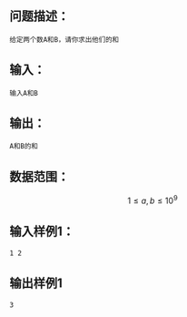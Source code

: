 ## 问题描述：
	给定两个数A和B，请你求出他们的和
## 输入：
	输入A和B
## 输出：
	A和B的和
## 数据范围：
$$1 \leq a, b \leq 10^9$$
## 输入样例1：
```
1 2
```
## 输出样例1
```
3
```